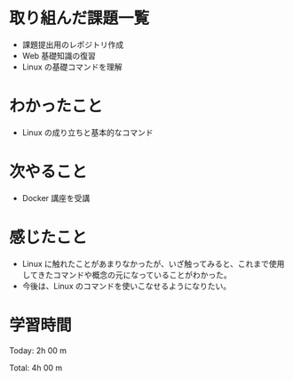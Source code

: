 # 取り組んだ課題一覧

- 課題提出用のレポジトリ作成
- Web 基礎知識の復習
- Linux の基礎コマンドを理解

# わかったこと

- Linux の成り立ちと基本的なコマンド

# 次やること

- Docker 講座を受講

# 感じたこと

- Linux に触れたことがあまりなかったが、いざ触ってみると、これまで使用してきたコマンドや概念の元になっていることがわかった。
- 今後は、Linux のコマンドを使いこなせるようになりたい。

# 学習時間

Today: 2h 00 m

Total: 4h 00 m
